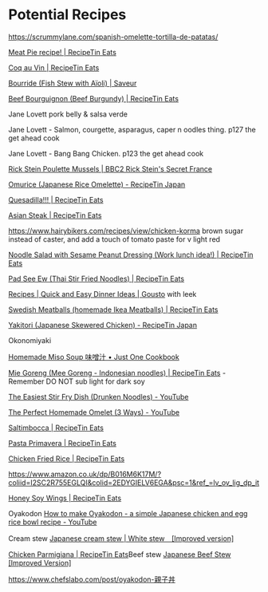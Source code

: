 # Potential Recipes

<https://scrummylane.com/spanish-omelette-tortilla-de-patatas/>

[Meat Pie recipe! | RecipeTin Eats](https://www.recipetineats.com/meat-pie-recipe/)

[Coq au Vin | RecipeTin Eats](https://www.recipetineats.com/coq-au-vin/#wprm-recipe-container-25070)

[Bourride (Fish Stew with Aïoli) | Saveur](https://www.saveur.com/article/recipes/classic-french-fish-stew-with-aioli/)

[Beef Bourguignon (Beef Burgundy) | RecipeTin Eats](https://www.recipetineats.com/beef-bourguignon-beef-burgundy/#wprm-recipe-container-57415)

Jane Lovett pork belly & salsa verde

Jane Lovett - Salmon, courgette, asparagus, caper n oodles thing. p127 the get ahead cook

Jane Lovett - Bang Bang Chicken. p123 the get ahead cook

[Rick Stein Poulette Mussels | BBC2 Rick Stein's Secret France](https://thehappyfoodie.co.uk/recipes/rick-steins-mussels-with-poulette-sauce/)

[Omurice (Japanese Rice Omelette) - RecipeTin Japan](https://japan.recipetineats.com/omurice-japanese-rice-omelette/)

[Quesadilla!!! | RecipeTin Eats](https://www.recipetineats.com/quesadilla/#wprm-recipe-container-30274)

[Asian Steak | RecipeTin Eats](https://www.recipetineats.com/asian-steak/#wprm-recipe-container-20045)

<https://www.hairybikers.com/recipes/view/chicken-korma> brown sugar instead of caster, and add a touch of tomato paste for v light red

[Noodle Salad with Sesame Peanut Dressing (Work lunch idea!) | RecipeTin Eats](https://www.recipetineats.com/noodle-salad-creamy-sesame-peanut-dressing/#wprm-recipe-container-26418)

[Pad See Ew (Thai Stir Fried Noodles) | RecipeTin Eats](https://www.recipetineats.com/thai-stir-fried-noodles-pad-see-ew/)

[Recipes | Quick and Easy Dinner Ideas | Gousto](https://www.gousto.co.uk/cookbook/chicken-recipes/joes-popeyes-chicken-with-crispy-potatoes) with leek

[Swedish Meatballs (homemade Ikea Meatballs) | RecipeTin Eats](https://www.recipetineats.com/swedish-meatballs/#wprm-recipe-container-20596)

[Yakitori (Japanese Skewered Chicken) - RecipeTin Japan](https://japan.recipetineats.com/yakitori-japanese-skewered-chicken/)

Okonomiyaki

[Homemade Miso Soup 味噌汁 • Just One Cookbook](https://www.justonecookbook.com/homemade-miso-soup/)

[Mie Goreng (Mee Goreng - Indonesian noodles) | RecipeTin Eats](https://www.recipetineats.com/mie-goreng/) - Remember DO NOT sub light for dark soy

[The Easiest Stir Fry Dish (Drunken Noodles) - YouTube](https://www.youtube.com/watch?v=Ds-3VyRIyCU)

[The Perfect Homemade Omelet (3 Ways) - YouTube](https://www.youtube.com/watch?v=p3EwVIpzFjI)

[Saltimbocca | RecipeTin Eats](https://www.recipetineats.com/saltimbocca/)

[Pasta Primavera | RecipeTin Eats](https://www.recipetineats.com/pasta-primavera/)

[Chicken Fried Rice | RecipeTin Eats](https://www.recipetineats.com/chicken-fried-rice/#wprm-recipe-container-39795)

<https://www.amazon.co.uk/dp/B016M6K17M/?coliid=I2SC2R755EGLQI&colid=2EDYGIELV6EGA&psc=1&ref_=lv_ov_lig_dp_it>

[Honey Soy Wings | RecipeTin Eats](https://www.recipetineats.com/honey-soy-wings/#wprm-recipe-container-78456)

Oyakodon [How to make Oyakodon - a simple Japanese chicken and egg rice bowl recipe - YouTube](https://www.youtube.com/watch?v=iBSKWTtzumg&t=199s)

Cream stew [Japanese cream stew | White stew　[Improved version]](https://www.chefslabo.com/post/japanese-cream-stew-white-stew-improved-version)

[Chicken Parmigiana | RecipeTin Eats](https://www.recipetineats.com/chicken-parmigiana/#wprm-recipe-container-50229)Beef stew [Japanese Beef Stew [Improved Version]](https://www.chefslabo.com/post/japanese-beef-stew-improved-version)

<https://www.chefslabo.com/post/oyakodon-親子丼>
